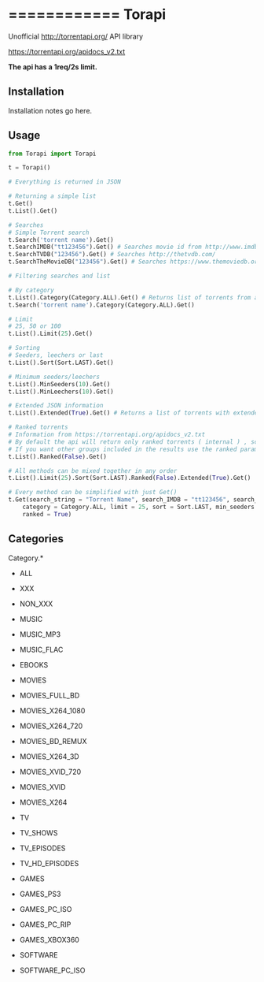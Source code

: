 ============
Torapi
============

Unofficial http://torrentapi.org/ API library

https://torrentapi.org/apidocs_v2.txt

**The api has a 1req/2s limit.**

Installation
------------

Installation notes go here.

Usage
------------

```python
from Torapi import Torapi

t = Torapi()

# Everything is returned in JSON

# Returning a simple list
t.Get()
t.List().Get()

# Searches
# Simple Torrent search
t.Search('torrent name').Get()
t.SearchIMDB("tt123456").Get() # Searches movie id from http://www.imdb.com/
t.SearchTVDB("123456").Get() # Searches http://thetvdb.com/
t.SearchTheMovieDB("123456").Get() # Searches https://www.themoviedb.org/

# Filtering searches and list

# By category
t.List().Category(Category.ALL).Get() # Returns list of torrents from a category (More categories below)
t.Search('torrent name').Category(Category.ALL).Get()

# Limit
# 25, 50 or 100
t.List().Limit(25).Get() 

# Sorting
# Seeders, leechers or last
t.List().Sort(Sort.LAST).Get()

# Minimum seeders/leechers
t.List().MinSeeders(10).Get()
t.List().MinLeechers(10).Get()

# Extended JSON information
t.List().Extended(True).Get() # Returns a list of torrents with extended information

# Ranked torrents
# Information from https://torrentapi.org/apidocs_v2.txt
# By default the api will return only ranked torrents ( internal ) , scene releases + -rarbg releases + -rartv releases.
# If you want other groups included in the results use the ranked parameter with a value of 0 to get them included.
t.List().Ranked(False).Get()

# All methods can be mixed together in any order
t.List().Limit(25).Sort(Sort.LAST).Ranked(False).Extended(True).Get()

# Every method can be simplified with just Get()
t.Get(search_string = "Torrent Name", search_IMDB = "tt123456", search_TVDB = "123456", search_moviedb = "123456", 
	category = Category.ALL, limit = 25, sort = Sort.LAST, min_seeders = 10, min_leechers = 10, extended = False, 
	ranked = True)
```

Categories
------------

Category.*

* ALL

* XXX
* NON_XXX

* MUSIC
* MUSIC_MP3
* MUSIC_FLAC

* EBOOKS

* MOVIES
* MOVIES_FULL_BD
* MOVIES_X264_1080
* MOVIES_X264_720
* MOVIES_BD_REMUX
* MOVIES_X264_3D
* MOVIES_XVID_720
* MOVIES_XVID
* MOVIES_X264

* TV
* TV_SHOWS
* TV_EPISODES
* TV_HD_EPISODES

* GAMES
* GAMES_PS3
* GAMES_PC_ISO
* GAMES_PC_RIP
* GAMES_XBOX360

* SOFTWARE
* SOFTWARE_PC_ISO
```